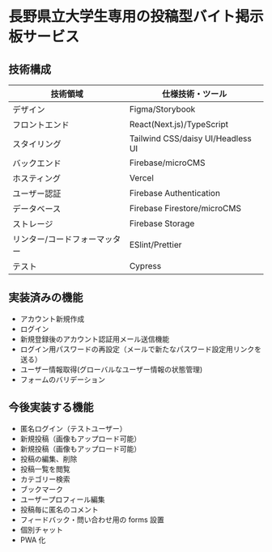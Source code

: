 # 長野県立大学生専用の投稿型バイト掲示板サービス

## 技術構成

| 技術領域                      | 仕様技術・ツール                  |
| ----------------------------- | --------------------------------- |
| デザイン                      | Figma/Storybook                   |
| フロントエンド                | React(Next.js)/TypeScript         |
| スタイリング                  | Tailwind CSS/daisy UI/Headless UI |
| バックエンド                  | Firebase/microCMS                 |
| ホスティング                  | Vercel                            |
| ユーザー認証                  | Firebase Authentication           |
| データベース                  | Firebase Firestore/microCMS       |
| ストレージ                    | Firebase Storage                  |
| リンター/コードフォーマッター | ESlint/Prettier                   |
| テスト                        | Cypress                           |

## 実装済みの機能

-   アカウント新規作成
-   ログイン
-   新規登録後のアカウント認証用メール送信機能
-   ログイン用パスワードの再設定（メールで新たなパスワード設定用リンクを送る）
-   ユーザー情報取得(グローバルなユーザー情報の状態管理)
-   フォームのバリデーション

## 今後実装する機能

-   匿名ログイン（テストユーザー）
-   新規投稿（画像もアップロード可能）
-   新規投稿（画像もアップロード可能）
-   投稿の編集、削除
-   投稿一覧を閲覧
-   カテゴリー検索
-   ブックマーク
-   ユーザープロフィール編集
-   投稿毎に匿名のコメント
-   フィードバック・問い合わせ用の forms 設置
-   個別チャット
-   PWA 化
